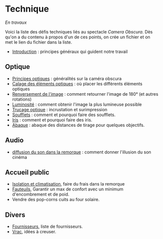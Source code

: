 # Technique

*En travaux*

Voici la liste des défis techniques liés au spectacle *Camera Obscura*. Dès qu'on a du contenu à propos d'un de ces points, on crée un fichier et on met le lien du fichier dans la liste.

- [Introduction](introtechnique.md) : principes généraux qui guident notre travail

## Optique
- [Principes optiques](optique.md) : généralités sur la caméra obscura
- [Calage des éléments optiques](calage.md) : où placer les différents éléments optiques
- [Renversement de l'image](renversement.md) : comment retourner l'image de 180° (et autres rotations)
- [Luminosité](luminosite.md) : comment obtenir l'image la plus lumineuse possible
- [Trucage optique](../technique/surimpression.md) : incrustation et surimpression
- [Soufflets](soufflets.md) : comment et pourquoi faire des soufflets.
- [Iris](iris.md) : comment et pourquoi faire des iris.
- [Abaque](abaque.md) : abaque des distances de tirage pour quelques objectifs.

## Audio
- [diffusion du son dans la remorque](son.md) : comment donner l'illusion du son cinéma

## Accueil public
- [Isolation et climatisation](isolation.md), faire du frais dans la remorque
- [Fauteuils](fauteils.md), Garantir un max de confort avec un minimum d'encombrement et de poid.
- Vendre des pop-corns cuits au four solaire.

## Divers
- [Fournisseurs](fournisseurs.md), liste de fournisseurs.
- [Vrac](vrac.md), idées à creuser.
